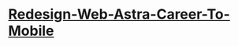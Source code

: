 # [Redesign-Web-Astra-Career-To-Mobile](https://www.behance.net/gallery/198146469/Redesign-Web-Astra-Career-To-Mobile?)
